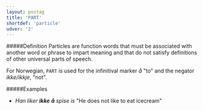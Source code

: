 ```yaml
---
layout: postag
title: 'PART'
shortdef: 'particle'
udver: '2'
---
```

#####Definition
Particles are function words that must be associated with another word or phrase to impart meaning and that do not satisfy definitions of other universal parts of speech.

For Norwegian, `PART` is used for the infinitival marker *å* "to" and the negator *ikke/ikkje*, "not".

#####Examples
* _Han liker <b>ikke</b> <b>å</b> spise is_ "He does not like to eat icecream"
<!-- Interlanguage links updated Út 9. května 2023, 20:03:26 CEST -->
